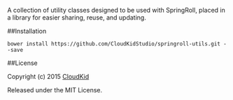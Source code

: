 A collection of utility classes designed to be used with SpringRoll, placed in a library for easier sharing, reuse, and updating.

##Installation

`bower install https://github.com/CloudKidStudio/springroll-utils.git --save`

##License

Copyright (c) 2015 [CloudKid](http://github.com/cloudkidstudio)

Released under the MIT License.

